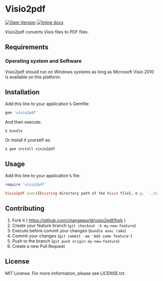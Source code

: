 # Visio2pdf

[![Gem Version](https://badge.fury.io/rb/visio2pdf.svg)](http://badge.fury.io/rb/visio2pdf)
[![Inline docs](http://inch-ci.org/github/changeworld/visio2pdf.svg?branch=master)](http://inch-ci.org/github/changeworld/visio2pdf)

Visio2pdf converts Visio files to PDF files.

## Requirements

### Operating system and Software

Visio2pdf should run on Windows systems as long as Microsoft Visio 2010 is available on this platform.

## Installation

Add this line to your application's Gemfile:

```ruby
gem 'visio2pdf'
```

And then execute:

    $ bundle

Or install it yourself as:

    $ gem install visio2pdf

## Usage

Add this line to your application's file:

```ruby
require 'visio2pdf'

Visio2pdf.exec([Existing directory path of the Visio file], e.g. '../visio')
```

## Contributing

1. Fork it ( https://github.com/changeworld/visio2pdf/fork )
2. Create your feature branch (`git checkout -b my-new-feature`)
3. Execute before commit your changes (`bundle exec rake`)
4. Commit your changes (`git commit -am 'Add some feature'`)
5. Push to the branch (`git push origin my-new-feature`)
6. Create a new Pull Request

## License

MIT License. For more imformation, please see LICENSE.txt.